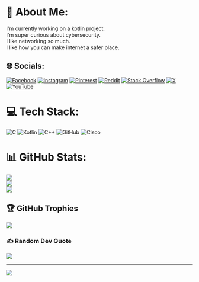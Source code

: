 # 💫 About Me:
I'm currently working on a kotlin project.<br>I'm super curious about cybersecurity.<br>I like networking so much.<br>I like how you can make internet a safer place.


## 🌐 Socials:
[![Facebook](https://img.shields.io/badge/Facebook-%231877F2.svg?logo=Facebook&logoColor=white)](https://facebook.com/JoyprokashDebnath007) [![Instagram](https://img.shields.io/badge/Instagram-%23E4405F.svg?logo=Instagram&logoColor=white)](https://instagram.com/JoyprokashDebnath) [![Pinterest](https://img.shields.io/badge/Pinterest-%23E60023.svg?logo=Pinterest&logoColor=white)](https://pinterest.com/joyprokashdebnath) [![Reddit](https://img.shields.io/badge/Reddit-%23FF4500.svg?logo=Reddit&logoColor=white)](https://reddit.com/user/JoyprokashDebnath) [![Stack Overflow](https://img.shields.io/badge/-Stackoverflow-FE7A16?logo=stack-overflow&logoColor=white)](https://stackoverflow.com/users/JoyprokashDebnath) [![X](https://img.shields.io/badge/X-black.svg?logo=X&logoColor=white)](https://x.com/Joyprokash_) [![YouTube](https://img.shields.io/badge/YouTube-%23FF0000.svg?logo=YouTube&logoColor=white)](https://youtube.com/@JoyprokashDebnath) 

# 💻 Tech Stack:
![C](https://img.shields.io/badge/c-%2300599C.svg?style=for-the-badge&logo=c&logoColor=white) ![Kotlin](https://img.shields.io/badge/kotlin-%237F52FF.svg?style=for-the-badge&logo=kotlin&logoColor=white) ![C++](https://img.shields.io/badge/c++-%2300599C.svg?style=for-the-badge&logo=c%2B%2B&logoColor=white) ![GitHub](https://img.shields.io/badge/github-%23121011.svg?style=for-the-badge&logo=github&logoColor=white) ![Cisco](https://img.shields.io/badge/cisco-%23049fd9.svg?style=for-the-badge&logo=cisco&logoColor=black)
# 📊 GitHub Stats:
![](https://github-readme-stats.vercel.app/api?username=JoyprokashDebnath&theme=dark&hide_border=false&include_all_commits=false&count_private=false)<br/>
![](https://nirzak-streak-stats.vercel.app/?user=JoyprokashDebnath&theme=dark&hide_border=false)<br/>
![](https://github-readme-stats.vercel.app/api/top-langs/?username=JoyprokashDebnath&theme=dark&hide_border=false&include_all_commits=false&count_private=false&layout=compact)

## 🏆 GitHub Trophies
![](https://github-profile-trophy.vercel.app/?username=JoyprokashDebnath&theme=tokyonight&no-frame=false&no-bg=false&margin-w=4)

### ✍️ Random Dev Quote
![](https://quotes-github-readme.vercel.app/api?type=horizontal&theme=tokyonight)

---
[![](https://visitcount.itsvg.in/api?id=JoyprokashDebnath&icon=0&color=0)](https://visitcount.itsvg.in)

<!-- Proudly created with GPRM ( https://gprm.itsvg.in ) -->

<!--
**JoyprokashDebnath/JoyprokashDebnath** is a ✨ _special_ ✨ repository because its `README.md` (this file) appears on your GitHub profile.

Here are some ideas to get you started:

- 🔭 I’m currently working on ...
- 🌱 I’m currently learning ...
- 👯 I’m looking to collaborate on ...
- 🤔 I’m looking for help with ...
- 💬 Ask me about ...
- 📫 How to reach me: ...
- 😄 Pronouns: ...
- ⚡ Fun fact: ...
-->
